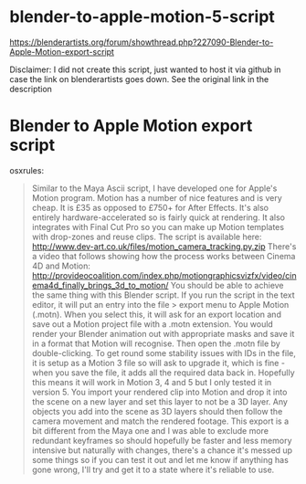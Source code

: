# blender-to-apple-motion-5-script
https://blenderartists.org/forum/showthread.php?227090-Blender-to-Apple-Motion-export-script

Disclaimer: I did not create this script, just wanted to host it via github in case the link on blenderartists goes down. See the original link in the description

# Blender to Apple Motion export script

osxrules:

> Similar to the Maya Ascii script, I have developed one for Apple's Motion program. Motion has a number of nice features and is very cheap. It is £35 as opposed to £750+ for After Effects. It's also entirely hardware-accelerated so is fairly quick at rendering. It also integrates with Final Cut Pro so you can make up Motion templates with drop-zones and reuse clips.
> The script is available here:
> http://www.dev-art.co.uk/files/motion_camera_tracking.py.zip
> There's a video that follows showing how the process works between Cinema 4D and Motion:
> http://provideocoalition.com/index.php/motiongraphicsvizfx/video/cinema4d_finally_brings_3d_to_motion/
> You should be able to achieve the same thing with this Blender script.
> If you run the script in the text editor, it will put an entry into the file > export menu to Apple Motion (.motn). When you select this, it will ask for an export location and save out a Motion project file with a .motn extension.
> You would render your Blender animation out with appropriate masks and save it in a format that Motion will recognise. Then open the .motn file by double-clicking. To get round some stability issues with IDs in the file, it is setup as a Motion 3 file so will ask to upgrade it, which is fine - when you save the file, it adds all the required data back in. Hopefully this means it will work in Motion 3, 4 and 5 but I only tested it in version 5.
> You import your rendered clip into Motion and drop it into the scene on a new layer and set this layer to not be a 3D layer. Any objects you add into the scene as 3D layers should then follow the camera movement and match the rendered footage.
> This export is a bit different from the Maya one and I was able to exclude more redundant keyframes so should hopefully be faster and less memory intensive but naturally with changes, there's a chance it's messed up some things so if you can test it out and let me know if anything has gone wrong, I'll try and get it to a state where it's reliable to use.

